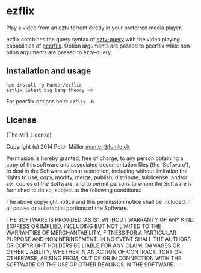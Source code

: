 ezflix
==========
Play a video from an eztv torrent diretly in your preferred media player.

ezflix combines the query syntax of [eztv-query](https://github.com/Munter/eztv-query) with the video playing capabilities of [peerflix](https://github.com/mafintosh/peerflix). Option arguments are passed to peerflix while non-otion arguments are passed to eztv-query.

Installation and usage
----------------------
```
npm install -g Munter/ezflix
ezflix latest big bang theory -m
```

For peerflix options help: `ezflix -h`

License
-------
(The MIT License)

Copyright (c) 2014 Peter Müller <munter@fumle.dk>

Permission is hereby granted, free of charge, to any person obtaining a copy of this software and associated documentation files (the 'Software'), to deal in the Software without restriction, including without limitation the rights to use, copy, modify, merge, publish, distribute, sublicense, and/or sell copies of the Software, and to permit persons to whom the Software is furnished to do so, subject to the following conditions:

The above copyright notice and this permission notice shall be included in all copies or substantial portions of the Software.

THE SOFTWARE IS PROVIDED 'AS IS', WITHOUT WARRANTY OF ANY KIND, EXPRESS OR IMPLIED, INCLUDING BUT NOT LIMITED TO THE WARRANTIES OF MERCHANTABILITY, FITNESS FOR A PARTICULAR PURPOSE AND NONINFRINGEMENT. IN NO EVENT SHALL THE AUTHORS OR COPYRIGHT HOLDERS BE LIABLE FOR ANY CLAIM, DAMAGES OR OTHER LIABILITY, WHETHER IN AN ACTION OF CONTRACT, TORT OR OTHERWISE, ARISING FROM, OUT OF OR IN CONNECTION WITH THE SOFTWARE OR THE USE OR OTHER DEALINGS IN THE SOFTWARE.
